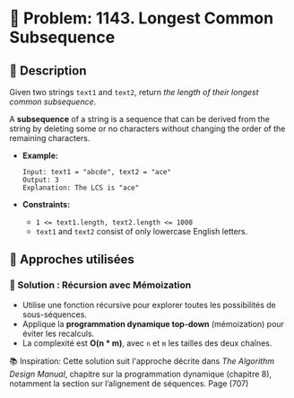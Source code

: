 # 🧩 Problem: 1143. Longest Common Subsequence

## 📜 Description

Given two strings `text1` and `text2`, return *the length of their longest common subsequence*.  

A **subsequence** of a string is a sequence that can be derived from the string by deleting some or no characters without changing the order of the remaining characters.

- **Example:**
    ```text
    Input: text1 = "abcde", text2 = "ace"
    Output: 3
    Explanation: The LCS is "ace"
    ```

- **Constraints:**
  - `1 <= text1.length, text2.length <= 1000`
  - `text1` and `text2` consist of only lowercase English letters.
## 🧠 Approches utilisées

### 🔹 Solution : Récursion avec Mémoization
- Utilise une fonction récursive pour explorer toutes les possibilités de sous-séquences.
- Applique la **programmation dynamique top-down** (mémoization) pour éviter les recalculs.
- La complexité est **O(n * m)**, avec `n` et `m` les tailles des deux chaînes.

📚 Inspiration: Cette solution suit l'approche décrite dans *The Algorithm Design Manual*, chapitre sur la programmation dynamique (chapitre 8), notamment la section sur l’alignement de séquences. Page (707)


